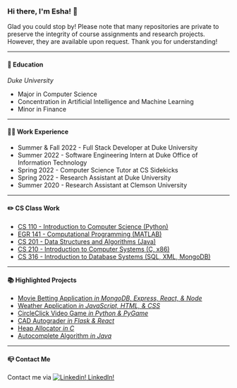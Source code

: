 ### Hi there, I'm Esha! 👋 

Glad you could stop by! Please note that many repositories are private to preserve the integrity of course assignments and research projects. However, they are available upon request. Thank you for understanding!

---
#### :school: Education

*Duke University*

- Major in Computer Science
- Concentration in Artificial Intelligence and Machine Learning
- Minor in Finance


---
#### :woman_technologist: Work Experience
- Summer & Fall 2022 - Full Stack Developer at Duke University
- Summer 2022 - Software Engineering Intern at Duke Office of Information Technology
- Spring 2022 - Computer Science Tutor at CS Sidekicks
- Spring 2022 - Research Assistant at Duke University
- Summer 2020 - Research Assistant at Clemson University



---
#### :pencil2: CS Class Work
- [CS 110 - Introduction to Computer Science (Python)](https://github.com/EKcellent/CS110)
- [EGR 141 - Computational Programming (MATLAB)](https://github.com/EKcellent/EGR141)
- [CS 201 - Data Structures and Algorithms (Java)](https://github.com/EKcellent/CS201)
- [CS 210 - Introduction to Computer Systems (C, x86)](https://github.com/EKcellent/CS210)
- [CS 316 - Introduction to Database Systems (SQL, XML, MongoDB)](https://github.com/EKcellent/CS316)
---

#### :books: Highlighted Projects
- [Movie Betting Application *in MongoDB, Express, React, & Node*](https://github.com/EKcellent/Movie-Better)
- [Weather Application *in JavaScript, HTML, & CSS*](https://github.com/EKcellent/Weather-App)
- [CircleClick Video Game *in Python & PyGame*](https://github.com/EKcellent/CS110/blob/main/Project%202/Final%20Project_Prompt%205.py)
- [CAD Autograder *in Flask & React*](https://github.com/EKcellent/CAD-Autograder)
- [Heap Allocator *in C*](https://github.com/EKcellent/CS210/tree/main/Projects/Project_6)
- [Autocomplete Algorithm *in Java*](https://github.com/EKcellent/CS201/tree/main/Project%205%20Autocomplete)
---
#### :mailbox_closed: Contact Me
Contact me via 
[![Linkedin!](https://i.stack.imgur.com/gVE0j.png) LinkedIn!](https://www.linkedin.com/in/eshakapoor-duke/)
